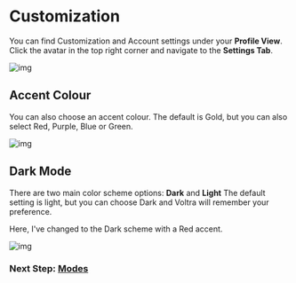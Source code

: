 # Customization

You can find Customization and Account settings under your **Profile View**. Click the avatar in the top right corner and navigate to the **Settings Tab**.

![img](/screenshots/93_profile_settings-file-watch.png)

## Accent Colour

You can also choose an accent colour. The default is Gold, but you can also select Red, Purple, Blue or Green.

![img](/screenshots/94_profile_settings-accent-color.png)

## Dark Mode

There are two main color scheme options: **Dark** and **Light**
The default setting is light, but you can choose Dark and Voltra will remember your preference.

Here, I've changed to the Dark scheme with a Red accent.

![img](/screenshots/95_profile_settings-dark-mode.png)

### Next Step: **[Modes](https://voltra.co/docs/modes/)**
